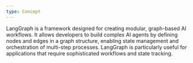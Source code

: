 ```yaml
---
type: Concept
---
```


LangGraph is a framework designed for creating modular, graph-based AI workflows. It allows developers to build complex AI agents by defining nodes and edges in a graph structure, enabling state management and orchestration of multi-step processes. LangGraph is particularly useful for applications that require sophisticated workflows and state tracking.